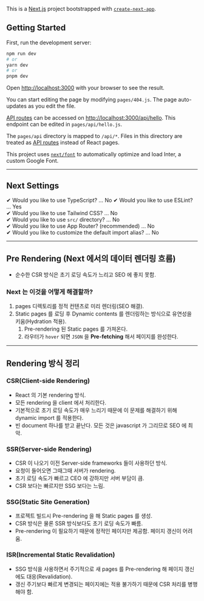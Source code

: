 This is a [Next.js](https://nextjs.org/) project bootstrapped with [`create-next-app`](https://github.com/vercel/next.js/tree/canary/packages/create-next-app).

## Getting Started

First, run the development server:

```bash
npm run dev
# or
yarn dev
# or
pnpm dev
```

Open [http://localhost:3000](http://localhost:3000) with your browser to see the result.

You can start editing the page by modifying `pages/404.js`. The page auto-updates as you edit the file.

[API routes](https://nextjs.org/docs/api-routes/introduction) can be accessed on [http://localhost:3000/api/hello](http://localhost:3000/api/hello). This endpoint can be edited in `pages/api/hello.js`.

The `pages/api` directory is mapped to `/api/*`. Files in this directory are treated as [API routes](https://nextjs.org/docs/api-routes/introduction) instead of React pages.

This project uses [`next/font`](https://nextjs.org/docs/basic-features/font-optimization) to automatically optimize and load Inter, a custom Google Font.

---

## Next Settings

✔ Would you like to use TypeScript? … No
✔ Would you like to use ESLint? … Yes  
✔ Would you like to use Tailwind CSS? … No  
✔ Would you like to use `src/` directory? … No  
✔ Would you like to use App Router? (recommended) … No  
✔ Would you like to customize the default import alias? … No

---

## Pre Rendering (Next 에서의 데이터 렌더링 흐름)

- 순수한 CSR 방식은 초기 로딩 속도가 느리고 SEO 에 좋지 못함.

### Next 는 이것을 어떻게 해결할까?

1. pages 디렉토리를 정적 컨텐츠로 미리 렌더링(SEO 해결).
2. Static pages 를 로딩 후 Dynamic contents 를 렌더링하는 방식으로 유연성을 키움(Hydration 적용).  
   1) Pre-rendering 된 Static pages 를 가져온다.  
   2) 라우터가 `hover` 되면 `JSON` 을 **Pre-fetching** 해서 페이지를 완성한다.

---

## Rendering 방식 정리

### CSR(Client-side Rendering)

- React 의 기본 rendering 방식.
- 모든 rendering 을 client 에서 처리한다.
- 기본적으로 초기 로딩 속도가 매우 느리기 때문에 이 문제를 해결하기 위해 dynamic import 를 적용한다.
- 빈 document 하나를 받고 끝난다. 모든 것은 javascript 가 그리므로 SEO 에 최악.

### SSR(Server-side Rendering)

- CSR 이 나오기 이전 Server-side frameworks 들이 사용하던 방식.
- 요청이 들어오면 그때그때 서버가 rendering.
- 초기 로딩 속도가 빠르고 CEO 에 강하지만 서버 부담이 큼.
- CSR 보다는 빠르지만 SSG 보다는 느림.

### SSG(Static Site Generation)

- 프로젝트 빌드시 Pre-rendering 을 해 Static pages 를 생성.
- CSR 방식은 물론 SSR 방식보다도 초기 로딩 속도가 빠름.
- Pre-rendering 이 필요하기 때문에 정적인 페이지만 제공함. 페이지 갱신이 어려움.

### ISR(Incremental Static Revalidation)

- SSG 방식을 사용하면서 주기적으로 새 pages 를 Pre-rendering 해 페이지 갱신에도 대응(Revalidation).
- 갱신 주기보다 빠르게 변경되는 페이지에는 적용 불가하기 때문에 CSR 처리를 병행해야 함.
